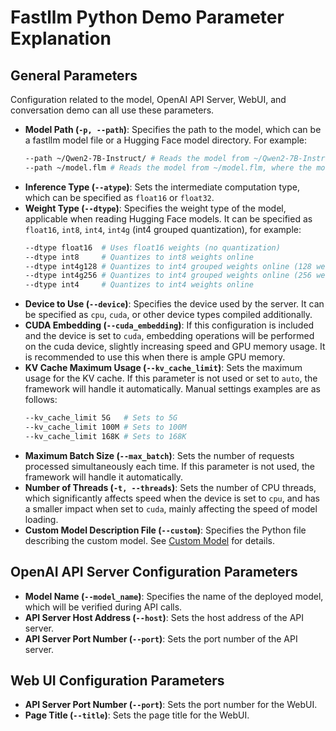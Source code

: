 # Fastllm Python Demo Parameter Explanation

## General Parameters

Configuration related to the model, OpenAI API Server, WebUI, and conversation demo can all use these parameters.

- **Model Path (`-p, --path`)**: Specifies the path to the model, which can be a fastllm model file or a Hugging Face model directory. For example:
  ```bash
  --path ~/Qwen2-7B-Instruct/ # Reads the model from ~/Qwen2-7B-Instruct/, where the model needs to be a standard Hugging Face format model downloaded from HuggingFace, ModelScope, or other websites. Formats like AWQ, GPTQ, etc., are currently not supported.
  --path ~/model.flm # Reads the model from ~/model.flm, where the model is a Fastllm format model file
  ```
- **Inference Type (`--atype`)**: Sets the intermediate computation type, which can be specified as `float16` or `float32`.
- **Weight Type (`--dtype`)**: Specifies the weight type of the model, applicable when reading Hugging Face models. It can be specified as `float16`, `int8`, `int4`, `int4g` (int4 grouped quantization), for example:
  ```bash
  --dtype float16  # Uses float16 weights (no quantization)
  --dtype int8     # Quantizes to int8 weights online
  --dtype int4g128 # Quantizes to int4 grouped weights online (128 weights per group)
  --dtype int4g256 # Quantizes to int4 grouped weights online (256 weights per group)
  --dtype int4     # Quantizes to int4 weights online
  ```
- **Device to Use (`--device`)**: Specifies the device used by the server. It can be specified as `cpu`, `cuda`, or other device types compiled additionally.
- **CUDA Embedding (`--cuda_embedding`)**: If this configuration is included and the device is set to `cuda`, embedding operations will be performed on the cuda device, slightly increasing speed and GPU memory usage. It is recommended to use this when there is ample GPU memory.
- **KV Cache Maximum Usage (`--kv_cache_limit`)**: Sets the maximum usage for the KV cache. If this parameter is not used or set to `auto`, the framework will handle it automatically. Manual settings examples are as follows:
  ```bash
  --kv_cache_limit 5G   # Sets to 5G
  --kv_cache_limit 100M # Sets to 100M
  --kv_cache_limit 168K # Sets to 168K
  ```
- **Maximum Batch Size (`--max_batch`)**: Sets the number of requests processed simultaneously each time. If this parameter is not used, the framework will handle it automatically.
- **Number of Threads (`-t, --threads`)**: Sets the number of CPU threads, which significantly affects speed when the device is set to `cpu`, and has a smaller impact when set to `cuda`, mainly affecting the speed of model loading.
- **Custom Model Description File (`--custom`)**: Specifies the Python file describing the custom model. See [Custom Model](custom.md) for details.

## OpenAI API Server Configuration Parameters
- **Model Name (`--model_name`)**: Specifies the name of the deployed model, which will be verified during API calls.
- **API Server Host Address (`--host`)**: Sets the host address of the API server.
- **API Server Port Number (`--port`)**: Sets the port number of the API server.

## Web UI Configuration Parameters
- **API Server Port Number (`--port`)**: Sets the port number for the WebUI.
- **Page Title (`--title`)**: Sets the page title for the WebUI.